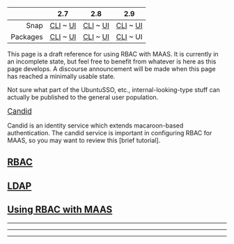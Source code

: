 <!-- deb-2-7-cli
||2.7|2.8|2.9|
|-----:|:-----:|:-----:|:-----:|
|Snap|[CLI](/t/using-rbac-with-maas/3592) ~ [UI](/t/using-rbac-with-maas/3593)|[CLI](/t/using-rbac-with-maas/3594) ~ [UI](/t/using-rbac-with-maas/3595)|[CLI](/t/using-rbac-with-maas/3596) ~ [UI](/t/using-rbac-with-maas/3597)|
|Packages|CLI ~ [UI](/t/using-rbac-with-maas/3599)|[CLI](/t/using-rbac-with-maas/3600) ~ [UI](/t/using-rbac-with-maas/3601)|[CLI](/t/using-rbac-with-maas/3602) ~ [UI](/t/using-rbac-with-maas/3603)|
 deb-2-7-cli -->

<!-- deb-2-7-ui
||2.7|2.8|2.9|
|-----:|:-----:|:-----:|:-----:|
|Snap|[CLI](/t/using-rbac-with-maas/3592) ~ [UI](/t/using-rbac-with-maas/3593)|[CLI](/t/using-rbac-with-maas/3594) ~ [UI](/t/using-rbac-with-maas/3595)|[CLI](/t/using-rbac-with-maas/3596) ~ [UI](/t/using-rbac-with-maas/3597)|
|Packages|[CLI](/t/using-rbac-with-maas/3598) ~ UI|[CLI](/t/using-rbac-with-maas/3600) ~ [UI](/t/using-rbac-with-maas/3601)|[CLI](/t/using-rbac-with-maas/3602) ~ [UI](/t/using-rbac-with-maas/3603)|
 deb-2-7-ui -->

<!-- deb-2-8-cli
||2.7|2.8|2.9|
|-----:|:-----:|:-----:|:-----:|
|Snap|[CLI](/t/using-rbac-with-maas/3592) ~ [UI](/t/using-rbac-with-maas/3593)|[CLI](/t/using-rbac-with-maas/3594) ~ [UI](/t/using-rbac-with-maas/3595)|[CLI](/t/using-rbac-with-maas/3596) ~ [UI](/t/using-rbac-with-maas/3597)|
|Packages|[CLI](/t/using-rbac-with-maas/3598) ~ [UI](/t/using-rbac-with-maas/3599)|CLI ~ [UI](/t/using-rbac-with-maas/3601)|[CLI](/t/using-rbac-with-maas/3602) ~ [UI](/t/using-rbac-with-maas/3603)|
 deb-2-8-cli -->

<!-- deb-2-8-ui
||2.7|2.8|2.9|
|-----:|:-----:|:-----:|:-----:|
|Snap|[CLI](/t/using-rbac-with-maas/3592) ~ [UI](/t/using-rbac-with-maas/3593)|[CLI](/t/using-rbac-with-maas/3594) ~ [UI](/t/using-rbac-with-maas/3595)|[CLI](/t/using-rbac-with-maas/3596) ~ [UI](/t/using-rbac-with-maas/3597)|
|Packages|[CLI](/t/using-rbac-with-maas/3598) ~ [UI](/t/using-rbac-with-maas/3599)|[CLI](/t/using-rbac-with-maas/3600) ~ UI|[CLI](/t/using-rbac-with-maas/3602) ~ [UI](/t/using-rbac-with-maas/3603)|
 deb-2-8-ui -->

<!-- deb-2-9-cli
||2.7|2.8|2.9|
|-----:|:-----:|:-----:|:-----:|
|Snap|[CLI](/t/using-rbac-with-maas/3592) ~ [UI](/t/using-rbac-with-maas/3593)|[CLI](/t/using-rbac-with-maas/3594) ~ [UI](/t/using-rbac-with-maas/3595)|[CLI](/t/using-rbac-with-maas/3596) ~ [UI](/t/using-rbac-with-maas/3597)|
|Packages|[CLI](/t/using-rbac-with-maas/3598) ~ [UI](/t/using-rbac-with-maas/3599)|[CLI](/t/using-rbac-with-maas/3600) ~ [UI](/t/using-rbac-with-maas/3601)|CLI ~ [UI](/t/using-rbac-with-maas/3603)|
 deb-2-9-cli -->

||2.7|2.8|2.9|
|-----:|:-----:|:-----:|:-----:|
|Snap|[CLI](/t/using-rbac-with-maas/3592) ~ [UI](/t/using-rbac-with-maas/3593)|[CLI](/t/using-rbac-with-maas/3594) ~ [UI](/t/using-rbac-with-maas/3595)|[CLI](/t/using-rbac-with-maas/3596) ~ [UI](/t/using-rbac-with-maas/3597)|
|Packages|[CLI](/t/using-rbac-with-maas/3598) ~ [UI](/t/using-rbac-with-maas/3599)|[CLI](/t/using-rbac-with-maas/3600) ~ [UI](/t/using-rbac-with-maas/3601)|[CLI](/t/using-rbac-with-maas/3602) ~ UI|

<!-- snap-2-7-cli
||2.7|2.8|2.9|
|-----:|:-----:|:-----:|:-----:|
|Snap|CLI ~ [UI](/t/using-rbac-with-maas/3593)|[CLI](/t/using-rbac-with-maas/3594) ~ [UI](/t/using-rbac-with-maas/3595)|[CLI](/t/using-rbac-with-maas/3596) ~ [UI](/t/using-rbac-with-maas/3597)|
|Packages|[CLI](/t/using-rbac-with-maas/3598) ~ [UI](/t/using-rbac-with-maas/3599)|[CLI](/t/using-rbac-with-maas/3600) ~ [UI](/t/using-rbac-with-maas/3601)|[CLI](/t/using-rbac-with-maas/3602) ~ [UI](/t/using-rbac-with-maas/3603)|
 snap-2-7-cli -->

<!-- snap-2-7-ui
||2.7|2.8|2.9|
|-----:|:-----:|:-----:|:-----:|
|Snap|[CLI](/t/using-rbac-with-maas/3592) ~ UI|[CLI](/t/using-rbac-with-maas/3594) ~ [UI](/t/using-rbac-with-maas/3595)|[CLI](/t/using-rbac-with-maas/3596) ~ [UI](/t/using-rbac-with-maas/3597)|
|Packages|[CLI](/t/using-rbac-with-maas/3598) ~ [UI](/t/using-rbac-with-maas/3599)|[CLI](/t/using-rbac-with-maas/3600) ~ [UI](/t/using-rbac-with-maas/3601)|[CLI](/t/using-rbac-with-maas/3602) ~ [UI](/t/using-rbac-with-maas/3603)|
 snap-2-7-ui -->

<!-- snap-2-8-cli
||2.7|2.8|2.9|
|-----:|:-----:|:-----:|:-----:|
|Snap|[CLI](/t/using-rbac-with-maas/3592) ~ [UI](/t/using-rbac-with-maas/3593)|CLI ~ [UI](/t/using-rbac-with-maas/3595)|[CLI](/t/using-rbac-with-maas/3596) ~ [UI](/t/using-rbac-with-maas/3597)|
|Packages|[CLI](/t/using-rbac-with-maas/3598) ~ [UI](/t/using-rbac-with-maas/3599)|[CLI](/t/using-rbac-with-maas/3600) ~ [UI](/t/using-rbac-with-maas/3601)|[CLI](/t/using-rbac-with-maas/3602) ~ [UI](/t/using-rbac-with-maas/3603)|
 snap-2-8-cli -->

<!-- snap-2-8-ui
||2.7|2.8|2.9|
|-----:|:-----:|:-----:|:-----:|
|Snap|[CLI](/t/using-rbac-with-maas/3592) ~ [UI](/t/using-rbac-with-maas/3593)|[CLI](/t/using-rbac-with-maas/3594) ~ UI|[CLI](/t/using-rbac-with-maas/3596) ~ [UI](/t/using-rbac-with-maas/3597)|
|Packages|[CLI](/t/using-rbac-with-maas/3598) ~ [UI](/t/using-rbac-with-maas/3599)|[CLI](/t/using-rbac-with-maas/3600) ~ [UI](/t/using-rbac-with-maas/3601)|[CLI](/t/using-rbac-with-maas/3602) ~ [UI](/t/using-rbac-with-maas/3603)|
 snap-2-8-ui -->

<!-- snap-2-9-cli
||2.7|2.8|2.9|
|-----:|:-----:|:-----:|:-----:|
|Snap|[CLI](/t/using-rbac-with-maas/3592) ~ [UI](/t/using-rbac-with-maas/3593)|[CLI](/t/using-rbac-with-maas/3594) ~ [UI](/t/using-rbac-with-maas/3595)|CLI ~ [UI](/t/using-rbac-with-maas/3597)|
|Packages|[CLI](/t/using-rbac-with-maas/3598) ~ [UI](/t/using-rbac-with-maas/3599)|[CLI](/t/using-rbac-with-maas/3600) ~ [UI](/t/using-rbac-with-maas/3601)|[CLI](/t/using-rbac-with-maas/3602) ~ [UI](/t/using-rbac-with-maas/3603)|
 snap-2-9-cli -->

<!-- snap-2-9-ui
||2.7|2.8|2.9|
|-----:|:-----:|:-----:|:-----:|
|Snap|[CLI](/t/using-rbac-with-maas/3592) ~ [UI](/t/using-rbac-with-maas/3593)|[CLI](/t/using-rbac-with-maas/3594) ~ [UI](/t/using-rbac-with-maas/3595)|[CLI](/t/using-rbac-with-maas/3596) ~ UI|
|Packages|[CLI](/t/using-rbac-with-maas/3598) ~ [UI](/t/using-rbac-with-maas/3599)|[CLI](/t/using-rbac-with-maas/3600) ~ [UI](/t/using-rbac-with-maas/3601)|[CLI](/t/using-rbac-with-maas/3602) ~ [UI](/t/using-rbac-with-maas/3603)|
 snap-2-9-ui -->

This page is a draft reference for using RBAC with MAAS.  It is currently in an incomplete state, but feel free to benefit from whatever is here as this page develops.  A discourse announcement will be made when this page has reached a minimally usable state.

Not sure what part of the UbuntuSSO, etc., internal-looking-type stuff can actually be published to the general user population.

<a href="#heading--candid"><big>Candid</big></a>

Candid is an identity service which extends macaroon-based authentication. The candid service is important in configuring RBAC for MAAS, so you may want to review this [brief tutorial].


<a href="#heading--rbac"><h2 id="heading--rbac">RBAC</h2></a>

<a href="#heading--ldap"><h2 id="heading--ldap">LDAP</h2></a>

<a href="#heading--rbac-with-maas"><h2 id="heading--rbac-with-maas">Using RBAC with MAAS</h2></a>

------
****
------